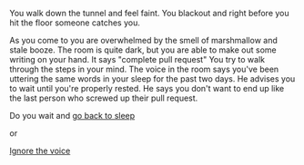 You walk down the tunnel and feel faint. You blackout and right before you hit the floor someone catches you.


As you come to you are overwhelmed by the smell of marshmallow and stale booze.  The room is quite dark, 
but you are able to make out some writing on your hand.  It says "complete pull request"
You try to walk through the steps in your mind.  The voice in the room says 
you've been uttering the same words in your sleep for the past two days.
He advises you to wait until you're properly rested.  He says you don't want to end
up like the last person who screwed up their pull request.  

Do you wait and [go back to sleep](../go-back-to-sleep/go-back-to-sleep.md)

or

[Ignore the voice](ignore/ignore.md)

  